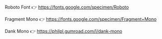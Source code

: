 Roboto Font 👉 https://fonts.google.com/specimen/Roboto

Fragment Mono 👉 https://fonts.google.com/specimen/Fragment+Mono

Dank Mono 👉 https://philpl.gumroad.com/l/dank-mono
